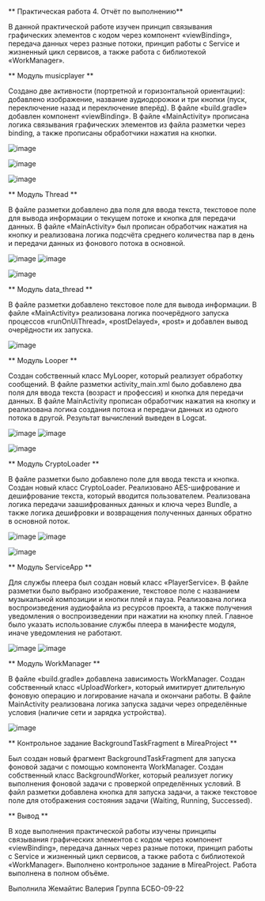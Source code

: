 **  Практическая работа 4. Отчёт по выполнению**

В данной практической работе изучен принцип связывания графических элементов с кодом через компонент «viewBinding», передача данных через разные потоки, принцип работы с Service и жизненный цикл сервисов, а также работа с библиотекой «WorkManager».

**  Модуль musicplayer **

Создано две активности (портретной и горизонтальной ориентации): добавлено изображение, название аудиодорожки и три кнопки (пуск, переключение назад и переключение вперёд). В файле «build.gradle» добавлен компонент «viewBinding». В файле «MainActivity» прописана логика связывания графических элементов из файла разметки через binding, а также прописаны обработчики нажатия на кнопки.

![image](https://github.com/user-attachments/assets/7fecef30-ea92-4cce-8592-56d6913b86d2) 

![image](https://github.com/user-attachments/assets/99ceab2a-ce95-4e34-aa20-f18052efd0b0)

![image](https://github.com/user-attachments/assets/798e23b8-629e-4d17-912b-436be57fc1c7) 


**  Модуль Thread **

В файле разметки добавлено два поля для ввода текста, текстовое поле для вывода информации о текущем потоке и кнопка для передачи данных. В файле «MainActivity» был прописан обработчик нажатия на кнопку и реализована логика подсчёта среднего количества пар в день и передачи данных из фонового потока в основной.

![image](https://github.com/user-attachments/assets/eb7aeb4d-5d74-4332-9fb0-a9f01b82b675) ![image](https://github.com/user-attachments/assets/73d33b53-ccb3-4a4c-97e2-0eea0202d97c)

![image](https://github.com/user-attachments/assets/8fd37b0f-77b9-40c6-b362-4dae236ceb9a)

**  Модуль data_thread **

В файле разметки добавлено текстовое поле для вывода информации. В файле «MainActivity» реализована логика поочерёдного запуска процессов «runOnUiThread», «postDelayed», «post» и добавлен вывод очерёдности их запуска.

![image](https://github.com/user-attachments/assets/c16ca632-a9d4-47bf-a9bf-68dfbafa8744)


**  Модуль Looper **

Создан собственный класс MyLooper, который реализует обработку сообщений. В файле разметки activity_main.xml было добавлено два поля для ввода текста (возраст и профессия) и кнопка для передачи данных. В файле MainActivity прописан обработчик нажатия на кнопку и реализована логика создания потока и передачи данных из одного потока в другой. Результат вычислений выведен в Logcat.

![image](https://github.com/user-attachments/assets/eaa5921d-5e0d-42dd-98f5-36a12d0147a1) ![image](https://github.com/user-attachments/assets/d5f67c26-a4e1-4465-9be0-b98b591641b6)

![image](https://github.com/user-attachments/assets/a6c7c23a-e72c-4c40-a7c5-bdfdd54a31aa)


**  Модуль CryptoLoader **

В файле разметки было добавлено поле для ввода текста и кнопка. Создан новый класс CryptoLoader. Реализовано AES-шифрование и дешифрование текста, который вводится пользователем. Реализована логика передачи заашифрованных данных и ключа через Bundle, а также логика дешифровки и возвращения полученных данных обратно в основной поток.

![image](https://github.com/user-attachments/assets/aecb15a9-753e-41b7-a231-11cc94e28b69) ![image](https://github.com/user-attachments/assets/85f772a8-88e6-4dca-b054-f70466dc770f)

![image](https://github.com/user-attachments/assets/5880c89c-9300-4fd1-b708-995389429d63)


**  Модуль ServiceApp **

Для службы плеера был создан новый класс «PlayerService». В файле разметки было выбрано изображение, текстовое поле с названием музыкальной композиции и кнопки плей и пауза. Реализована логика воспроизведения аудиофайла из ресурсов проекта, а также получения уведомления о воспроизведении при нажатии на кнопку плей. Главное было указать использование службы плеера в манифесте модуля, иначе уведомления не работают.

![image](https://github.com/user-attachments/assets/23c4d1b1-ad68-4656-8f7f-58433fd8444e) ![image](https://github.com/user-attachments/assets/73679dfc-3c8a-49cd-878c-23218348d6ea)

**  Модуль WorkManager **

В файле «build.gradle» добавлена зависимость WorkManager. Создан собственный класс «UploadWorker», который имитирует длительную фоновую операцию и логирование начала и окончани работы. В файле MainActivity реализована логика запуска задачи через определённые условия (наличие сети и зарядка устройства).

![image](https://github.com/user-attachments/assets/61a9c2cf-0b3c-4e78-af78-8ed23d14a85a)


** Контрольное задание BackgroundTaskFragment в MireaProject **

Был создан новый фрагмент BackgroundTaskFragment для запуска фоновой задачи с помощью компонента WorkManager. Создан собственный класс BackgroundWorker, который реализует логику выполнения фоновой задачи с проверкой определённых условий. В файл разметки добавлена кнопка для запуска задачи, а также текстовое поле для отображения состояния задачи (Waiting, Running, Successed).

** Вывод **

В ходе выполнения практической работы изучены принципы связывания графических элементов с кодом через компонент «viewBinding», передача данных через разные потоки, принцип работы с Service и жизненный цикл сервисов, а также работа с библиотекой «WorkManager». Выполнено контрольное задание в MireaProject. Работа выполнена в полном объёме.

Выполнила Жемайтис Валерия
Группа БСБО-09-22
